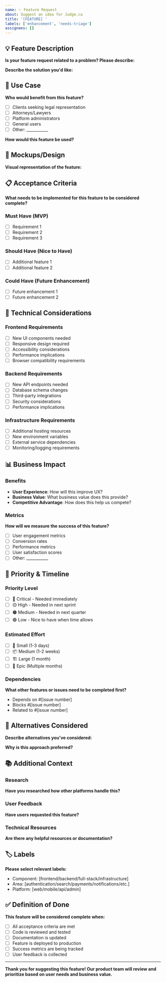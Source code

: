 ```yaml
---
name: ✨ Feature Request
about: Suggest an idea for Judge.ca
title: '[FEATURE] '
labels: ['enhancement', 'needs-triage']
assignees: []
---
```


## 💡 Feature Description

**Is your feature request related to a problem? Please describe:**
<!-- A clear and concise description of what the problem is. Ex. I'm always frustrated when [...] -->

**Describe the solution you'd like:**
<!-- A clear and concise description of what you want to happen -->

## 🎯 Use Case

**Who would benefit from this feature?**
- [ ] Clients seeking legal representation
- [ ] Attorneys/Lawyers
- [ ] Platform administrators
- [ ] General users
- [ ] Other: ___________

**How would this feature be used?**
<!-- Describe the typical user journey and workflow -->

## 🎨 Mockups/Design

**Visual representation of the feature:**
<!-- Add any sketches, wireframes, or mockups to help explain your vision -->

## 📋 Acceptance Criteria

**What needs to be implemented for this feature to be considered complete?**

### Must Have (MVP)
- [ ] Requirement 1
- [ ] Requirement 2
- [ ] Requirement 3

### Should Have (Nice to Have)
- [ ] Additional feature 1
- [ ] Additional feature 2

### Could Have (Future Enhancement)
- [ ] Future enhancement 1
- [ ] Future enhancement 2

## 🔧 Technical Considerations

### Frontend Requirements
- [ ] New UI components needed
- [ ] Responsive design required
- [ ] Accessibility considerations
- [ ] Performance implications
- [ ] Browser compatibility requirements

### Backend Requirements
- [ ] New API endpoints needed
- [ ] Database schema changes
- [ ] Third-party integrations
- [ ] Security considerations
- [ ] Performance implications

### Infrastructure Requirements
- [ ] Additional hosting resources
- [ ] New environment variables
- [ ] External service dependencies
- [ ] Monitoring/logging requirements

## 📊 Business Impact

### Benefits
- **User Experience**: How will this improve UX?
- **Business Value**: What business value does this provide?
- **Competitive Advantage**: How does this help us compete?

### Metrics
**How will we measure the success of this feature?**
- [ ] User engagement metrics
- [ ] Conversion rates
- [ ] Performance metrics
- [ ] User satisfaction scores
- [ ] Other: ___________

## 🎯 Priority & Timeline

### Priority Level
- [ ] 🔴 Critical - Needed immediately
- [ ] 🟡 High - Needed in next sprint
- [ ] 🟠 Medium - Needed in next quarter
- [ ] 🟢 Low - Nice to have when time allows

### Estimated Effort
- [ ] 🚀 Small (1-3 days)
- [ ] 📦 Medium (1-2 weeks)
- [ ] 🏗️ Large (1 month)
- [ ] 🏰 Epic (Multiple months)

### Dependencies
**What other features or issues need to be completed first?**
- Depends on #[issue number]
- Blocks #[issue number]
- Related to #[issue number]

## 🔄 Alternatives Considered

**Describe alternatives you've considered:**
<!-- A clear and concise description of any alternative solutions or features you've considered -->

**Why is this approach preferred?**
<!-- Explain why your proposed solution is better than the alternatives -->

## 📚 Additional Context

### Research
**Have you researched how other platforms handle this?**
<!-- Include any research or examples from other platforms -->

### User Feedback
**Have users requested this feature?**
<!-- Include any user feedback, surveys, or support tickets related to this feature -->

### Technical Resources
**Are there any helpful resources or documentation?**
<!-- Links to relevant documentation, libraries, or tools -->

## 🏷️ Labels

**Please select relevant labels:**
- Component: [frontend/backend/full-stack/infrastructure]
- Area: [authentication/search/payments/notifications/etc.]
- Platform: [web/mobile/api/admin]

## ✅ Definition of Done

**This feature will be considered complete when:**
- [ ] All acceptance criteria are met
- [ ] Code is reviewed and tested
- [ ] Documentation is updated
- [ ] Feature is deployed to production
- [ ] Success metrics are being tracked
- [ ] User feedback is collected

---

**Thank you for suggesting this feature! Our product team will review and prioritize based on user needs and business value.**